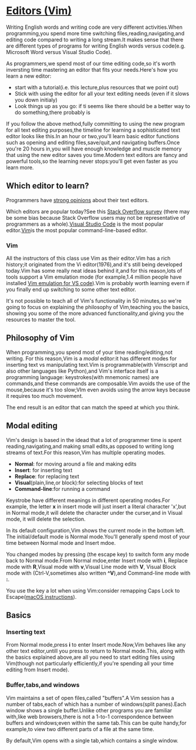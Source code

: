 # [Editors (Vim)]()
Writing English words and writing code are very different activities.When
programming,you spend more time switching files,reading,navigating,and
editing code compared to writing a long stream.It makes sense that there are
different types of programs for writing English words versus code(e.g. Microsoft
Word versus Visual Studio Code).

As programmers,we spend most of our time editing code,so it's worth
inversting time mastering an editor that fits your needs.Here's how you learn a
new editor:  
 - start with a tutorial(i.e. this lecture,plus resources that we point out)  
 - Stick with using the editor for all your text editing needs (even if it slows you
down initialy)  
 - Look things up as you go: if ti seems like there should be a better way to do
something,there probably is  

If you follow the above method,fully committing to using the new program for
all text editing purposes,the timeline for learning a sophisticated text editor
looks like this.In an hour or two,you'll learn basic editor functions such as
opening and editing files,save/quit,and navigating buffers.Once you're 20 
hours in,you will have enough knowledge and muscle memory that using
the new editor saves you time.Modern text editors are fancy and powerful
tools,so the learning never stops:you'll get even faster as you learn more.

## Which editor to learn?
Programmers have [strong opinions](https://en.wikipedia.org/wiki/Editor_war) about their text editors.

Which editors are popular today?See this [Stack Overflow survey](https://insights.stackoverflow.com/survey/2019/#development-environments-and-tools)
(there may be some bias because Stack Overflow users may not be 
representative of programmers as a whole).[Visual Studio Code](https://code.visualstudio.com/)
is the most popular editor.[Vim](https://www.vim.org/)is the most popular command-line-based
editor.

### Vim

All the instructors of this class use Vim as their editor.Vim has a rich
history;it originated from the Vi editor(1976),and it's still being developed
today.Vim has some really neat ideas behind it,and for this reason,lots of 
tools support a Vim emulation mode (for example,1.4 million people have 
installed [Vim emulation for VS code](https://github.com/VSCodeVim/Vim)).Vim is probably worth learning evern
if you finally end up switching to some other text editor.

It's not possible to teach all of Vim's functionality in 50 minutes,so we're 
going to focus on explaining the philosophy of Vim,teaching you the basics,
showing you some of the more advanced functionality,and giving you the resources
to master the tool.

## Philosophy of Vim
When programming,you spend most of your time reading/editing,not writing.
For this reason,Vim is a *modal* editor:it has different modes for inserting
text vs manipulating text.Vim is programmable(with Vimscript and also other
languages like Python),and Vim's interface itself is a programming language:
keystrokes(with mnemonic names) are commands,and these commands are 
composable.Vim avoids the use of the mouse,because it's too slow;VIm even
avoids using the arrow keys because it requires too much movement.

The end result is an editor that can match the speed at which you think.

## Modal editing

Vim's design is based in the idead that a lot of programmer time is spent
reading,navigating,and making small edits,as opposed to writing long
streams of text.For this reason,Vim has multiple operating modes.

 - **Normal**: for moving around a file and making edits
 - **Insert**: for inserting text
 - **Replace**: for replacing text
 - **Visual**(plain,line,or block):for selecting blocks of text
 - **Command-line**:for running a command

Keystrobe have different meanings in different operating modes.For example,
the letter **x** in insert mode will just insert a literal character 'x',but
in Normal mode,it will delete the character under the curser,and in Visual
mode, it will delete the selection.

In its default configuration,Vim shows the current mode in the bottom left.
The initial/default mode is Normal mode.You'll generally spend most of your
time between Normal mode and Insert mdoe.

You changed modes by pressing **<Esc>** (the escape key) to switch form any
mode back to Normal mode.From Normal mdoe,enter Insert mode with **i**,
Replace mode with **R**,Visual mode with **v**,Visual Line mode with **V**,
Visual Block mode with **<C-v>**(Ctrl-V,sometimes also written **^V**),and 
Command-line mode with **:**.

You use the **<Esc>** key a lot when using Vim:consider remapping Caps Lock 
to Escape([macOS instructions](https://vim.fandom.com/wiki/Map_caps_lock_to_escape_in_macOS)).

## Basics
### Inserting text
From Normal mode,press **i** to enter Insert mode.Now,Vim behaves like any
other text editor,untill you press **<Esc>** to return to Normal mode.This,
along with the basics explained above,are all you need to start editing files
using Vim(though not particularly efficiently,if you're spending all your
time editing from Insert mode).
### Buffer,tabs,and windows
Vim maintains a set of open files,called "buffers".A Vim session has a number
of tabs,each of which has a number of windows(split panes).Each window shows
a single buffer.Unlike other programs you are familiar with,like web browsers,there is not a 1-to-1 correspondence between buffers and windows;even within
the same tab.This can be quite handy,for example,to view two different parts
of a file at the same time.

By default,Vim opens with a single tab,which contains a single window.
